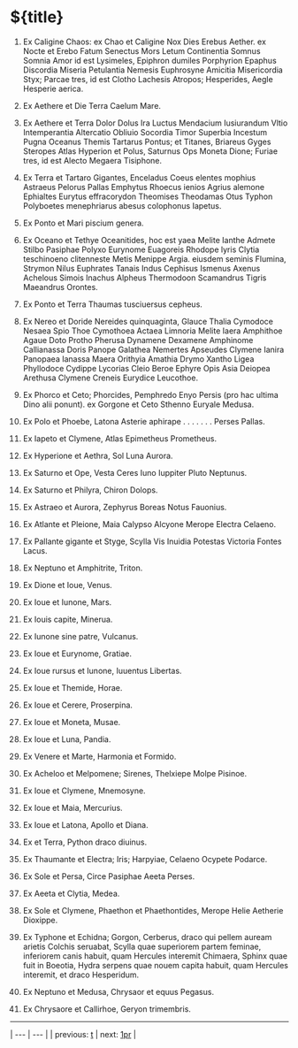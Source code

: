# ${title}

1. Ex Caligine Chaos: ex Chao et Caligine Nox Dies Erebus Aether. ex Nocte et Erebo Fatum Senectus Mors Letum Continentia Somnus Somnia Amor id est Lysimeles, Epiphron dumiles Porphyrion Epaphus Discordia Miseria Petulantia Nemesis Euphrosyne Amicitia Misericordia Styx; Parcae tres, id est Clotho Lachesis Atropos; Hesperides, Aegle Hesperie aerica.



2. Ex Aethere et Die Terra Caelum Mare.



3. Ex Aethere et Terra Dolor Dolus Ira Luctus Mendacium Iusiurandum Vltio Intemperantia Altercatio Obliuio Socordia Timor Superbia Incestum Pugna Oceanus Themis Tartarus Pontus; et Titanes, Briareus Gyges Steropes Atlas Hyperion et Polus, Saturnus Ops Moneta Dione; Furiae tres, id est Alecto Megaera Tisiphone.



4. Ex Terra et Tartaro Gigantes, Enceladus Coeus elentes mophius Astraeus Pelorus Pallas Emphytus Rhoecus ienios Agrius alemone Ephialtes Eurytus effracorydon Theomises Theodamas Otus Typhon Polyboetes menephriarus abesus colophonus Iapetus.



5. Ex Ponto et Mari piscium genera.



6. Ex Oceano et Tethye Oceanitides, hoc est yaea Melite Ianthe Admete Stilbo Pasiphae Polyxo Eurynome Euagoreis Rhodope lyris Clytia teschinoeno clitenneste Metis Menippe Argia. eiusdem seminis Flumina, Strymon Nilus Euphrates Tanais Indus Cephisus Ismenus Axenus Achelous Simois Inachus Alpheus Thermodoon Scamandrus Tigris Maeandrus Orontes.



7. Ex Ponto et Terra Thaumas tusciuersus cepheus.



8. Ex Nereo et Doride Nereides quinquaginta, Glauce Thalia Cymodoce Nesaea Spio Thoe Cymothoea Actaea Limnoria Melite Iaera Amphithoe Agaue Doto Protho Pherusa Dynamene Dexamene Amphinome Callianassa Doris Panope Galathea Nemertes Apseudes Clymene Ianira Panopaea Ianassa Maera Orithyia Amathia Drymo Xantho Ligea Phyllodoce Cydippe Lycorias Cleio Beroe Ephyre Opis Asia Deiopea Arethusa Clymene Creneis Eurydice Leucothoe.



9. Ex Phorco et Ceto; Phorcides, Pemphredo Enyo Persis (pro hac ultima Dino alii ponunt). ex Gorgone et Ceto Sthenno Euryale Medusa.



10. Ex Polo et Phoebe, Latona Asterie aphirape . . . . . . . Perses Pallas.



11. Ex Iapeto et Clymene, Atlas Epimetheus Prometheus.



12. Ex Hyperione et Aethra, Sol Luna Aurora.



13. Ex Saturno et Ope, Vesta Ceres Iuno Iuppiter Pluto Neptunus.



14. Ex Saturno et Philyra, Chiron Dolops.



15. Ex Astraeo et Aurora, Zephyrus Boreas Notus Fauonius.



16. Ex Atlante et Pleione, Maia Calypso Alcyone Merope Electra Celaeno.



17. Ex Pallante gigante et Styge, Scylla Vis Inuidia Potestas Victoria Fontes Lacus.



18. Ex Neptuno et Amphitrite, Triton.



19. Ex Dione et Ioue, Venus.



20. Ex Ioue et Iunone, Mars.



21. Ex Iouis capite, Minerua.



22. Ex Iunone sine patre, Vulcanus.



23. Ex Ioue et Eurynome, Gratiae.



24. Ex Ioue rursus et Iunone, Iuuentus Libertas.



25. Ex Ioue et Themide, Horae.



26. Ex Ioue et Cerere, Proserpina.



27. Ex Ioue et Moneta, Musae.



28. Ex Ioue et Luna, Pandia.



29. Ex Venere et Marte, Harmonia et Formido.



30. Ex Acheloo et Melpomene; Sirenes, Thelxiepe Molpe Pisinoe.



31. Ex Ioue et Clymene, Mnemosyne.



32. Ex Ioue et Maia, Mercurius.



33. Ex Ioue et Latona, Apollo et Diana.



34. Ex et Terra, Python draco diuinus.



35. Ex Thaumante et Electra; Iris; Harpyiae, Celaeno Ocypete Podarce.



36. Ex Sole et Persa, Circe Pasiphae Aeeta Perses.



37. Ex Aeeta et Clytia, Medea.



38. Ex Sole et Clymene, Phaethon et Phaethontides, Merope Helie Aetherie Dioxippe.



39. Ex Typhone et Echidna; Gorgon, Cerberus, draco qui pellem auream arietis Colchis seruabat, Scylla quae superiorem partem feminae, inferiorem canis habuit, quam Hercules interemit Chimaera, Sphinx quae fuit in Boeotia, Hydra serpens quae nouem capita habuit, quam Hercules interemit, et draco Hesperidum.



40. Ex Neptuno et Medusa, Chrysaor et equus Pegasus.



41. Ex Chrysaore et Callirhoe, Geryon trimembris.



---

| --- | --- |
| previous: [t](../t/) | next: [1pr](../1pr/) |